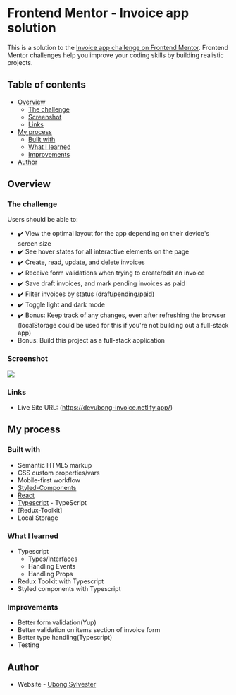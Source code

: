 # Frontend Mentor - Invoice app solution

This is a solution to the [Invoice app challenge on Frontend Mentor](https://www.frontendmentor.io/challenges/invoice-app-i7KaLTQjl). Frontend Mentor challenges help you improve your coding skills by building realistic projects.

## Table of contents

-  [Overview](#overview)
   -  [The challenge](#the-challenge)
   -  [Screenshot](#screenshot)
   -  [Links](#links)
-  [My process](#my-process)
   -  [Built with](#built-with)
   -  [What I learned](#what-i-learned)
   -  [Improvements](#improvements)
-  [Author](#author)

## Overview

### The challenge

Users should be able to:

-  :heavy_check_mark: View the optimal layout for the app depending on their device's screen size
-  :heavy_check_mark: See hover states for all interactive elements on the page
-  :heavy_check_mark: Create, read, update, and delete invoices
-  :heavy_check_mark: Receive form validations when trying to create/edit an invoice
-  :heavy_check_mark: Save draft invoices, and mark pending invoices as paid
-  :heavy_check_mark: Filter invoices by status (draft/pending/paid)
-  :heavy_check_mark: Toggle light and dark mode
-  :heavy_check_mark: Bonus: Keep track of any changes, even after refreshing the browser (localStorage could be used for this if you're not building out a full-stack app)
-  Bonus: Build this project as a full-stack application

### Screenshot

![](/screenshots/desktop-dark.png)

### Links

-  Live Site URL: (https://devubong-invoice.netlify.app/)

## My process

### Built with

-  Semantic HTML5 markup
-  CSS custom properties/vars
-  Mobile-first workflow
-  [Styled-Components](https://styled-components.com/)
-  [React](https://reactjs.org/)
-  [Typescript](https://www.typescriptlang.org/) - TypeScript
-  [Redux-Toolkit]
-  Local Storage

### What I learned

-  Typescript
   -  Types/Interfaces
   -  Handling Events
   -  Handling Props
-  Redux Toolkit with Typescript
-  Styled components with Typescript

### Improvements

-  Better form validation(Yup)
-  Better validation on items section of invoice form
-  Better type handling(Typescript)
-  Testing

## Author

-  Website - [Ubong Sylvester](https://www.devubong.com)
